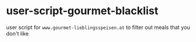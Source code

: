 # user-script-gourmet-blacklist
user script for `www.gourmet-lieblingsspeisen.at` to filter out meals that you don't like

